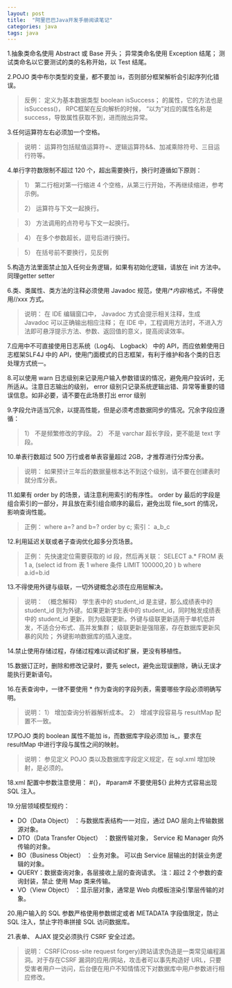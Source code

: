 ```yaml
---
layout: post
title:  "阿里巴巴Java开发手册阅读笔记"
categories: java
tags: java
---
```





1.抽象类命名使用 Abstract 或 Base 开头； 异常类命名使用 Exception 结尾； 测试类命名以它要测试的类的名称开始，以 Test 结尾。

2.POJO 类中布尔类型的变量，都不要加 is，否则部分框架解析会引起序列化错误。

<!--more-->

> 反例： 定义为基本数据类型 boolean isSuccess； 的属性，它的方法也是 isSuccess()， RPC框架在反向解析的时候， “以为”对应的属性名称是 success，导致属性获取不到，进而抛出异常。

3.任何运算符左右必须加一个空格。

> 说明： 运算符包括赋值运算符=、逻辑运算符&&、加减乘除符号、三目运行符等。

4.单行字符数限制不超过 120 个，超出需要换行，换行时遵循如下原则：

>1） 第二行相对第一行缩进 4 个空格，从第三行开始，不再继续缩进，参考示例。
>
> 2） 运算符与下文一起换行。

> 3） 方法调用的点符号与下文一起换行。

> 4） 在多个参数超长，逗号后进行换行。

> 5） 在括号前不要换行，见反例

5.构造方法里面禁止加入任何业务逻辑，如果有初始化逻辑，请放在 init 方法中。同理getter setter

6.类、类属性、类方法的注释必须使用 Javadoc 规范，使用/**内容*/格式，不得使用//xxx 方式。

>说明： 在 IDE 编辑窗口中， Javadoc 方式会提示相关注释，生成 Javadoc 可以正确输出相应注释； 在 IDE 中，工程调用方法时，不进入方法即可悬浮提示方法、参数、返回值的意义，提高阅读效率。

7.应用中不可直接使用日志系统（Log4j、 Logback） 中的 API，而应依赖使用日志框架SLF4J 中的 API，使用门面模式的日志框架，有利于维护和各个类的日志处理方式统一。

8.可以使用 warn 日志级别来记录用户输入参数错误的情况，避免用户投诉时，无所适从。注意日志输出的级别， error 级别只记录系统逻辑出错、异常等重要的错误信息。如非必要，请不要在此场景打出 error 级别

9.字段允许适当冗余，以提高性能，但是必须考虑数据同步的情况。冗余字段应遵循：
> 1） 不是频繁修改的字段。
2） 不是 varchar 超长字段，更不能是 text 字段。

10.单表行数超过 500 万行或者单表容量超过 2GB，才推荐进行分库分表。

>说明： 如果预计三年后的数据量根本达不到这个级别，请不要在创建表时就分库分表。

11.如果有 order by 的场景，请注意利用索引的有序性。 order by 最后的字段是组合索引的一部分，并且放在索引组合顺序的最后，避免出现 file_sort 的情况，影响查询性能。
>正例： where a=? and b=? order by c; 索引： a_b_c

12.利用延迟关联或者子查询优化超多分页场景。

> 正例： 先快速定位需要获取的 id 段，然后再关联：
SELECT a.* FROM 表 1 a, (select id from 表 1 where 条件 LIMIT 100000,20 ) b where a.id=b.id

13.不得使用外键与级联，一切外键概念必须在应用层解决。
>说明： （概念解释） 学生表中的 student_id 是主键，那么成绩表中的 student_id 则为外键。如果更新学生表中的 student_id，同时触发成绩表中的 student_id 更新，则为级联更新。外键与级联更新适用于单机低并发，不适合分布式、高并发集群； 级联更新是强阻塞，存在数据库更新风暴的风险； 外键影响数据库的插入速度。

14.禁止使用存储过程，存储过程难以调试和扩展，更没有移植性。

15.数据订正时，删除和修改记录时，要先 select，避免出现误删除，确认无误才能执行更新语句。

16.在表查询中，一律不要使用 * 作为查询的字段列表，需要哪些字段必须明确写明。
>说明： 1） 增加查询分析器解析成本。 2） 增减字段容易与 resultMap 配置不一致。

17.POJO 类的 boolean 属性不能加 is，而数据库字段必须加 is_，要求在 resultMap 中进行字段与属性之间的映射。

> 说明： 参见定义 POJO 类以及数据库字段定义规定，在 sql.xml 增加映射，是必须的。

18.xml 配置中参数注意使用： #{}， #param# 不要使用${} 此种方式容易出现 SQL 注入。

19.分层领域模型规约：

*  DO（Data Object） ：与数据库表结构一一对应，通过 DAO 层向上传输数据源对象。
* DTO（Data Transfer Object） ：数据传输对象， Service 和 Manager 向外传输的对象。
* BO（Business Object） ：业务对象。 可以由 Service 层输出的封装业务逻辑的对象。
* QUERY：数据查询对象，各层接收上层的查询请求。 注：超过 2 个参数的查询封装，禁止
使用 Map 类来传输。
* VO（View Object） ：显示层对象，通常是 Web 向模板渲染引擎层传输的对象。

20.用户输入的 SQL 参数严格使用参数绑定或者 METADATA 字段值限定，防止 SQL 注入，禁止字符串拼接 SQL 访问数据库。

21.表单、 AJAX 提交必须执行 CSRF 安全过滤。
>说明： CSRF(Cross-site request forgery)跨站请求伪造是一类常见编程漏洞。对于存在CSRF 漏洞的应用/网站，攻击者可以事先构造好 URL，只要受害者用户一访问，后台便在用户不知情情况下对数据库中用户参数进行相应修改。
